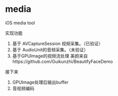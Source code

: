 # media
iOS media tool

实现功能
1.  基于 AVCaptureSession 视频采集。（已验证）
2. 基于 AudioUnit的音频采集。（未验证）
3. 基于GPUImage的视频流处理 
    美颜来自https://github.com/Guikunzhi/BeautifyFaceDemo

接下来
1. GPUImage处理后输出buffer
2. 音视频编码
